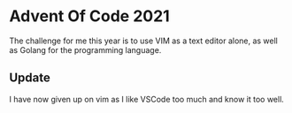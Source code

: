 # Advent Of Code 2021

The challenge for me this year is to use VIM as a text editor alone, as well as Golang for the programming language.

## Update

I have now given up on vim as I like VSCode too much and know it too well.
